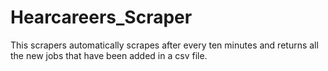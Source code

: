# Hearcareers_Scraper
This scrapers automatically scrapes after every ten minutes and returns all the new jobs that have been added in a csv file.
